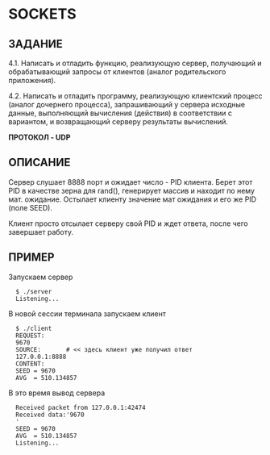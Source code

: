 
SOCKETS
=======

ЗАДАНИЕ
-------

  4.1. Написать и отладить функцию, реализующую сервер, получающий и
  обрабатывающий запросы от клиентов (аналог родительского приложения).

  4.2. Написать и отладить программу, реализующую клиентский процесс
  (аналог дочернего процесса), запрашивающий у сервера исходные данные,
  выполняющий вычисления (действия) в соответствии с вариантом,
  и возвращающий серверу результаты вычислений.

  **ПРОТОКОЛ - UDP**

ОПИСАНИЕ
--------

  Сервер слушает 8888 порт и ожидает число - PID клиента.
  Берет этот PID в качестве зерна для rand(), генерирует массив и находит
  по нему мат. ожидание.
  Остылает клиенту значение мат ожидания и его же PID (поле SEED).

  Клиент просто отсылает серверу свой PID и ждет ответа, после чего завершает
  работу.

ПРИМЕР
------
Запускаем сервер
```
  $ ./server
  Listening...
```
В новой сессии терминала запускаем клиент
```
  $ ./client
  REQUEST:
  9670
  SOURCE:       # << здесь клиент уже получил ответ
  127.0.0.1:8888
  CONTENT:
  SEED = 9670
  AVG  = 510.134857
```


В это время вывод сервера
```
  Received packet from 127.0.0.1:42474
  Received data:'9670
  '
  SEED = 9670
  AVG  = 510.134857
  Listening...
```